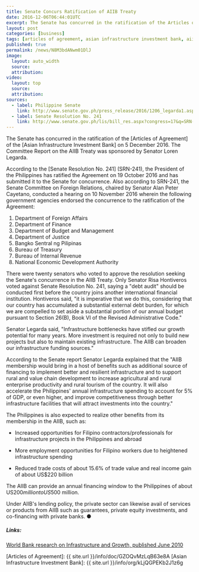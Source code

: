 ```yaml
---
title: Senate Concurs Ratification of AIIB Treaty
date: 2016-12-06T06:44:01UTC
excerpt: The Senate has concurred in the ratification of the Articles of Agreement of the Asian Infrastructure Investment Bank on 5 December 2016.
layout: post
categories: [business]
tags: [articles of agreement, asian infrastructure investment bank, aiib]
published: true
permalink: /news/N8M3bdANwm01DlJ
image:
  layout: auto_width
  source: 
  attribution: 
video:
  layout: top
  source: 
  attribution: 
sources:
  - label: Philippine Senate
    link: http://www.senate.gov.ph/press_release/2016/1206_legarda1.asp
  - label: Senate Resolution No. 241
    link: http://www.senate.gov.ph/lis/bill_res.aspx?congress=17&q=SRN-241
---
```


The Senate has concurred in the ratification of the [Articles of Agreement] of the [Asian Infrastructure Investment Bank] on 5 December 2016.
The Committee Report on the AIIB Treaty was sponsored by Senator Loren Legarda.

According to the [Senate Resolution No. 241] (SRN-241), the President of the Philippines has ratified the Agreement on 19 October 2016 and has submitted it to the Senate for concurrence. Also according to SRN-241, the Senate Committee on Foreign Relations, chaired by Senator Alan Peter Cayetano, conducted a hearing on 10 November 2016 wherein the following government agencies endorsed the concurrence to the ratification of the Agreement:

1. Department of Foreign Affairs
2. Department of Finance
3. Department of Budget and Management
4. Department of Justice
5. Bangko Sentral ng Pilipinas
6. Bureau of Treasury
7. Bureau of Internal Revenue
8. National Economic Development Authority

There were twenty senators who voted to approve the resolution seeking the Senate's concurrence in the AIIB Treaty.
Only Senator Risa Hontiveros voted against Senate Resolution No. 241, saying a "debt audit" should be conducted first before the country joins another international financial institution.
Hontiveros said, "it is imperative that we do this, considering that our country has accumulated a substantial external debt burden, for which we are compelled to set aside a substantial portion of our annual budget pursuant to Section 26(B), Book VI of the Revised Administrative Code."

Senator Legarda said, "Infrastructure bottlenecks have stifled our growth potential for many years. More investment is required not only to build new projects but also to maintain existing infrastructure. The AIIB can broaden our infrastructure funding sources."

According to the Senate report Senator Legarda explained that the "AIIB membership would bring in a host of benefits such as additional source of financing to implement better and resilient infrastructure and to support rural and value chain development to increase agricultural and rural enterprise productivity and rural tourism of the country. It will also accelerate the Philippines' annual infrastructure spending to account for 5% of GDP, or even higher, and improve competitiveness through better infrastructure facilities that will attract investments into the country."

The Philippines is also expected to realize other benefits from its membership in the AIIB, such as:

* Increased opportunities for Filipino contractors/professionals for infrastructure projects in the Philippines and abroad

* More employment opportunities for Filipino workers due to heightened infrastructure spending

* Reduced trade costs of about 15.6% of trade value and real income gain of about US$220 billion

The AIIB can provide an annual financing window to the Philippines of about US$200 million to US$500 million.

Under AIIB's lending policy, the private sector can likewise avail of services or products from AIIB such as guarantees, private equity investments, and co-financing with private banks.
&#x25cf;

##### Links:
[World Bank research on Infrastructure and Growth, published June 2010](http://go.worldbank.org/TQMEWOD650)

[Articles of Agreement]: {{ site.url }}/info/doc/GZOQvMzLqB63e8A
[Asian Infrastructure Investment Bank]: {{ site.url }}/info/org/kLjQGPEKb2J1z6g
